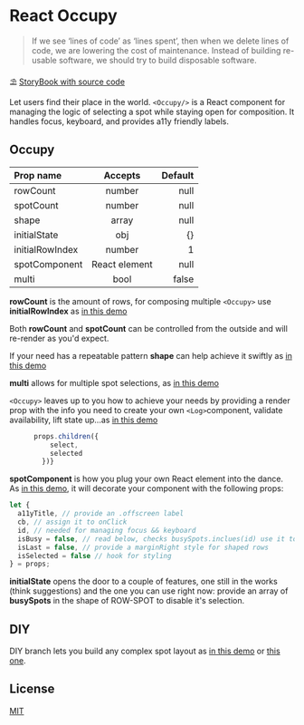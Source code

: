 # React Occupy

> If we see ‘lines of code’ as ‘lines spent’, then when we delete lines of code, we are lowering the cost of maintenance. Instead of building re-usable software, we should try to build disposable software.

⛱ [StoryBook with source code](https://polmoneys.github.io/react-occupy)

Let users find their place in the world. `<Occupy/>` is a React component for managing the logic of selecting a spot while staying open for composition. It handles focus, keyboard, and provides a11y friendly labels.

## Occupy

| Prop name       |    Accepts    | Default |
| :-------------- | :-----------: | ------: |
| rowCount        |    number     |    null |
| spotCount       |    number     |    null |
| shape           |     array     |    null |
| initialState    |      obj      |      {} |
| initialRowIndex |    number     |       1 |
| spotComponent   | React element |    null |
| multi           |     bool      |   false |

**rowCount** is the amount of rows, for composing multiple `<Occupy>` use **initialRowIndex** as [in this demo](https://polmoneys.github.io/react-occupy/docs/?path=/story/default--case-a)

Both **rowCount** and **spotCount** can be controlled from the outside and will re-render as you'd expect.

If your need has a repeatable pattern **shape** can help achieve it swiftly as [in this demo](https://polmoneys.github.io/react-occupy/docs/?path=/story/shaped--case-a)

**multi** allows for multiple spot selections, as [in this demo](https://polmoneys.github.io/react-occupy/docs/?path=/story/advanced-composition--case-b)

`<Occupy>` leaves up to you how to achieve your needs by providing a render prop with the info you need to create your own `<Log>`component, validate availability, lift state up...as [in this demo](https://polmoneys.github.io/react-occupy/docs/?path=/story/advanced-composition--case-a)

```javascript
      props.children({
          select,
          selected
        })}
```

**spotComponent** is how you plug your own React element into the dance. As [in this demo](https://polmoneys.github.io/react-occupy/docs/?path=/story/default--case-b), it will decorate your component with the following props:

```javascript
let {
  a11yTitle, // provide an .offscreen label
  cb, // assign it to onClick
  id, // needed for managing focus && keyboard
  isBusy = false, // read below, checks busySpots.inclues(id) use it to disable button
  isLast = false, // provide a marginRight style for shaped rows
  isSelected = false // hook for styling
} = props;
```

**initialState** opens the door to a couple of features, one still in the works (think suggestions) and the one you can use right now: provide an array of **busySpots** in the shape of ROW-SPOT to disable it's selection.

## DIY

DIY branch lets you build any complex spot layout as [in this demo](https://polmoneys.github.io/react-occupy/docs/?path=/story/diy-layouts--case-a) or [this one](https://polmoneys.github.io/react-occupy/docs/?path=/story/diy-layouts--case-b).

## License

[MIT](https://mit-license.org)
